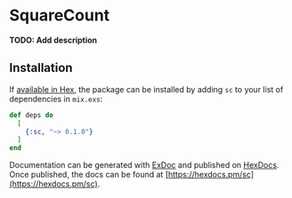 # SquareCount

**TODO: Add description**

## Installation

If [available in Hex](https://hex.pm/docs/publish), the package can be installed
by adding `sc` to your list of dependencies in `mix.exs`:

```elixir
def deps do
  [
    {:sc, "~> 0.1.0"}
  ]
end
```

Documentation can be generated with [ExDoc](https://github.com/elixir-lang/ex_doc)
and published on [HexDocs](https://hexdocs.pm). Once published, the docs can
be found at [https://hexdocs.pm/sc](https://hexdocs.pm/sc).

